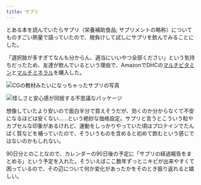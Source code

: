 ```yaml
---
title: サプリ
---
```

とある本を読んでいたらサプリ（栄養補助食品; サプリメントの略称）についてものすごい熱量で語っていたので、根負けして試しにサプリを飲んでみることにした。

「選択肢が多すぎてなんも分からん、適当にいいやつ全部ください」という気持ちだったため、友達が飲んでいるという理由で、AmazonでDHCの[マルチビタミン](https://www.amazon.co.jp/dp/B00GX1E3R6?th=1)と[マルチミネラル](https://www.amazon.co.jp/dp/B01MSSWA5K)を購入した。

![](https://lh6.googleusercontent.com/wUw-hceXsBAv1Au8q9B9sr7-LdjHBcqs1LtYmm-XcyXs3zXkLbPT84Vea0WbLixibTE4EE2CvVAEMJVUzwgJcoSIZC4XQbLfUPGST1p4VDp8cU6H9V8u4V2F9nV5AnIA9TOdKJATIignFrKSJ-Ar3h6jFNel1DihVIm744_oeiI0DFsfZdBu0VwqOTnE "CGの教材みたいになっちゃったサプリの写真")

![](https://lh4.googleusercontent.com/nsf9l4uZP1tWUQ3g8BFM-510I33cxgPyONS05ewRQRIrPzTrr3nYIKDXWqCLYIUR-aTWT_1cJjK_CewVBg-px-SAMj0xVAEoFx3eDJVfzyqDFiIiaIf5Yq3sNqfJE-xLAX8xpQJh20xJ84S5Vwg_YGAaXXgz1srVcyf6TjP9Pcj0XjU7IWqJFH-QwEia "怪しさと安心感が同居する不思議なパッケージ")

想像していたより安いので面白半分で買えそうだが、効くのか分からなくて不安になるほどは安くない……という絶妙な価格設定。サプリと言うとこういう粒やカプセルな印象があるけれど、運動をしっかりやっていた頃はプロテインでたんぱく質などを補っていたので、そういうものを含めると初めて飲むという感じではないのかもしれない。

90日分とのことなので、カレンダーの90日後の予定に「サプリの経過報告をまとめる」という予定を入れた。そういえばここ数年ずっとニキビが出来やすくて困っているので、その辺について何か変化があったかをそのとき振り返れると嬉しい。
